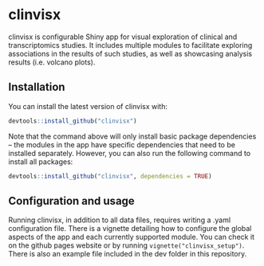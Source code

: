 
<!-- README.md is generated from README.Rmd. Please edit that file -->

# clinvisx

<!-- badges: start -->
<!-- badges: end -->

clinvisx is configurable Shiny app for visual exploration of clinical
and transcriptomics studies. It includes multiple modules to facilitate
exploring associations in the results of such studies, as well as
showcasing analysis results (i.e. volcano plots).

## Installation

You can install the latest version of clinvisx with:

``` r
devtools::install_github("clinvisx")
```

Note that the command above will only install basic package dependencies
– the modules in the app have specific dependencies that need to be
installed separately. However, you can also run the following command to
install all packages:

``` r
devtools::install_github("clinvisx", dependencies = TRUE)
```

## Configuration and usage

Running clinvisx, in addition to all data files, requires writing a
.yaml configuration file. There is a vignette detailing how to configure
the global aspects of the app and each currently supported module. You
can check it on the github pages website or by running
`vignette("clinvisx_setup")`. There is also an example file included in
the dev folder in this repository.
